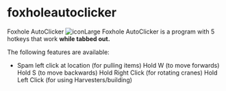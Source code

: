 # foxholeautoclicker
Foxhole AutoClicker
![iconLarge](https://github.com/Tommythebold/foxholeautoclicker/assets/11021249/03a6a10e-fc8d-4f8d-ae09-2bcd12e0b5af)
Foxhole AutoClicker is a program with 5 hotkeys that work **while tabbed out.** 

The following features are available:
* Spam left click at location (for pulling items)
Hold W (to move forwards)
Hold S (to move backwards)
Hold Right Click (for rotating cranes)
Hold Left Click (for using Harvesters/building)
